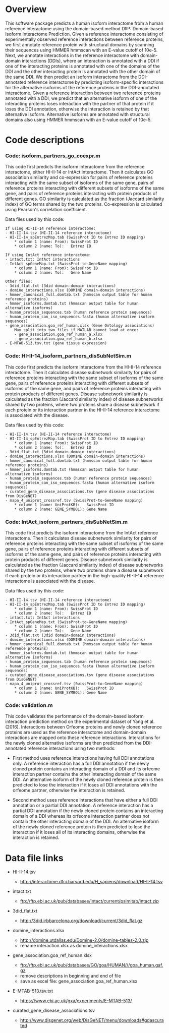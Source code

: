 # Overview

This software package predicts a human isoform interactome from a human reference interactome using the domain-based method DIIP: Domain-based Isoform Interactome Prediction. Given a reference interactome consisting of experimentally observed reference interactions between reference proteins, we first annotate reference protein with structural domains by scanning their sequences using HMMER hmmscan with an E-value cutoff of 10e-5. Next, we annotate interactions in the reference interactome with domain-domain interactions (DDIs), where an interaction is annotated with a DDI if one of the interacting proteins is annotated with one of the domains of the DDI and the other interacting protein is annotated with the other domain of the same DDI. We then predict an isoform interactome from the DDI-annotated reference interactome by predicting isoform-specific interactions for the alternative isoforms of the reference proteins in the DDI-annotated interactome. Given a reference interaction between two reference proteins annotated with a DDI, we predict that an alternative isoform of one of the interacting proteins loses interaction with the partner of that protein if it loses the DDI annotation, otherwise the interaction is retained by that alternative isoform. Alternative isoforms are annotated with structural domains also using HMMER hmmscan with an E-value cutoff of 10e-5.

# Code descriptions

### Code: isoform_partners_go_coexpr.m

This code first predicts the isoform interactome from the reference interactome, either HI-II-14 or IntAct interactome. Then it calculates GO association similarity and co-expression for pairs of reference proteins interacting with the same subset of isoforms of the same gene, pairs of reference proteins interacting with different subsets of isoforms of the same gene, and pairs of reference proteins interacting with protein products of different genes. GO similarity is calculated as the fraction (Jaccard similarity index) of GO terms shared by the two proteins. Co-expression is calculated using Pearson's correlation coefficient.

Data files used by this code:
	
	If using HI-II-14 reference interactome:
	- HI-II-14.tsv (HI-II-14 reference interactome)
	- HI-II-14_spEntrezMap.tab (SwissProt ID to Entrez ID mapping)
		* column 1 (name: From): SwissProt ID
		* column 2 (name: To):   Entrez ID
	
	If using IntAct reference interactome:
	- intact.txt: IntAct interactions
	- IntAct_spGeneMap.txt (SwissProt-to-GeneName mapping)
		* column 1 (name: From): SwissProt ID
		* column 2 (name: To):   Gene Name
	
	Other files:
	- 3did_flat.txt (3did domain-domain interactions)
	- domine_interactions.xlsx (DOMINE domain-domain interactions)
	- hmmer_canonical_full.domtab.txt (hmmscan output table for human reference proteins)
	- hmmer_isoforms.domtab.txt (hmmscan output table for human alternative isoforms)
	- human_protein_sequences.tab (human reference protein sequences)
	- human_protein_can_iso_sequences.fasta (human alternative isoform sequences)
	- gene_association.goa_ref_human.xlsx (Gene Ontology associations)
		May split into two files if MATLAB cannot load at once:
		- gene_association.goa_ref_human_a.xlsx
		- gene_association.goa_ref_human_b.xlsx	
	- E-MTAB-513.tsv.txt (gene tissue expression)

### Code: HI-II-14_isoform_partners_disSubNetSim.m

This code first predicts the isoform interactome from the HI-II-14 reference interactome. Then it calculates disease subnetwork similarity for pairs of reference proteins interacting with the same subset of isoforms of the same gene, pairs of reference proteins interacting with different subsets of isoforms of the same gene, and pairs of reference proteins interacting with protein products of different genes. Disease subnetwork similarity is calculated as the fraction (Jaccard similarity index) of disease subnetworks shared by two proteins, where two proteins share a disease subnetwork if each protein or its interaction partner in the HI-II-14 reference interactome is associated with the disease.

Data files used by this code:
	
	- HI-II-14.tsv (HI-II-14 reference interactome)
	- HI-II-14_spEntrezMap.tab (SwissProt ID to Entrez ID mapping)
		* column 1 (name: From): SwissProt ID
		* column 2 (name: To):   Entrez ID
	- 3did_flat.txt (3did domain-domain interactions)
	- domine_interactions.xlsx (DOMINE domain-domain interactions)
	- hmmer_canonical_full.domtab.txt (hmmscan output table for human reference proteins)
	- hmmer_isoforms.domtab.txt (hmmscan output table for human alternative isoforms)
	- human_protein_sequences.tab (human reference protein sequences)
	- human_protein_can_iso_sequences.fasta (human alternative isoform sequences)
	- curated_gene_disease_associations.tsv	(gene disease associations from DisGeNET)
	- mapa_4_uniprot_crossref.tsv (SwissProt-to-GeneName mapping)
		* column 1 (name: UniProtKB):	SwissProt ID
		* column 2 (name: GENE_SYMBOL): Gene Name

### Code: IntAct_isoform_partners_disSubNetSim.m

This code first predicts the isoform interactome from the IntAct reference interactome. Then it calculates disease subnetwork similarity for pairs of reference proteins interacting with the same subset of isoforms of the same gene, pairs of reference proteins interacting with different subsets of isoforms of the same gene, and pairs of reference proteins interacting with protein products of different genes. Disease subnetwork similarity is calculated as the fraction (Jaccard similarity index) of disease subnetworks shared by the two proteins, where two proteins share a disease subnetwork if each protein or its interaction partner in the high-quality HI-II-14 reference interactome is associated with the disease.

Data files used by this code:
	
	- HI-II-14.tsv (HI-II-14 reference interactome)
	- HI-II-14_spEntrezMap.tab (SwissProt ID to Entrez ID mapping)
		* column 1 (name: From): SwissProt ID
		* column 2 (name: To):   Entrez ID
	- intact.txt: IntAct interactions
	- IntAct_spGeneMap.txt (SwissProt-to-GeneName mapping)
		* column 1 (name: From): SwissProt ID
		* column 2 (name: To):   Gene Name
	- 3did_flat.txt (3did domain-domain interactions)
	- domine_interactions.xlsx (DOMINE domain-domain interactions)
	- hmmer_canonical_full.domtab.txt (hmmscan output table for human reference proteins)
	- hmmer_isoforms.domtab.txt (hmmscan output table for human alternative isoforms)
	- human_protein_sequences.tab (human reference protein sequences)
	- human_protein_can_iso_sequences.fasta (human alternative isoform sequences)
	- curated_gene_disease_associations.tsv	(gene disease associations from DisGeNET)
	- mapa_4_uniprot_crossref.tsv (SwissProt-to-GeneName mapping)
		* column 1 (name: UniProtKB):	SwissProt ID
		* column 2 (name: GENE_SYMBOL): Gene Name

### Code: validation.m

This code validates the performance of the domain-based isoform interaction prediction method on the experimental dataset of Yang et al. (2016). Interactions between Orfeome proteins and newly cloned reference proteins are used as the reference interactome and domain-domain interactions are mapped onto these reference interactions. Interactions for the newly cloned alternative isoforms are then predicted from the DDI-annotated reference interactions using two methods:

- First method uses reference interactions having full DDI annotations only. A reference interaction has a full DDI annotation if the newly cloned protein contains an interacting domain of a DDI and its orfeome interaction partner contains the other interacting domain of the same DDI. An alternative isoform of the newly cloned reference protein is then predicted to lose the interaction if it loses all DDI annotations with the orfeome partner, otherwise the interaction is retained.

- Second method uses reference interactions that have either a full DDI annotation or a partial DDI annotation. A reference interaction has a partial DDI annotation if the newly cloned protein contains an interacting domain of a DDI whereas its orfeome interaction partner does not contain the other interacting domain of the DDI. An alternative isoform of the newly cloned reference protein is then predicted to lose the interaction if it loses all of its interacting domains, otherwise the interaction is retained.

# Data file links

- HI-II-14.tsv
	- http://interactome.dfci.harvard.edu/H_sapiens/download/HI-II-14.tsv

- intact.txt
	- ftp://ftp.ebi.ac.uk/pub/databases/intact/current/psimitab/intact.zip

- 3did_flat.txt
	- http://3did.irbbarcelona.org/download/current/3did_flat.gz

- domine_interactions.xlsx
	- http://domine.utdallas.edu/Domine-2.0/domine-tables-2.0.zip
	- rename interaction.xlsx as domine_interactions.xlsx

- gene_association.goa_ref_human.xlsx
	- ftp://ftp.ebi.ac.uk/pub/databases/GO/goa/HUMAN///goa_human.gaf.gz
	- remove descriptions in beginning and end of file
	- save as excel file: gene_association.goa_ref_human.xlsx

- E-MTAB-513.tsv.txt
	- https://www.ebi.ac.uk/gxa/experiments/E-MTAB-513/

- curated_gene_disease_associations.tsv
	- http://www.disgenet.org/web/DisGeNET/menu/downloads#gdascurated
